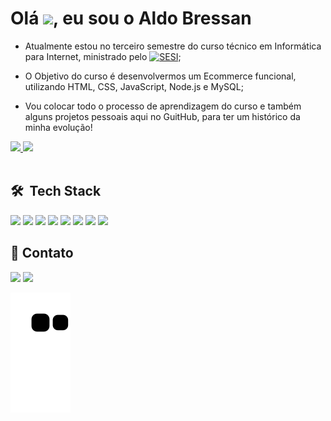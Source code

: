 <h1 align="left">Olá <img width="50" src="https://raw.githubusercontent.com/kaueMarques/kaueMarques/master/hi.gif" width="30px">, eu sou o Aldo Bressan</h1>

- Atualmente estou no terceiro semestre do curso técnico em Informática para Internet, ministrado pelo <a href="https://cursos.sesisenai.org.br/detalhes/tecnico-em-informatica-para-internet/30078"><img width="100" id="logo-site" src="https://cursos.sesisenai.org.br/images/logos/sesi-senai.webp" alt="SESI" class="mr-2 mb-1"></a>;<br>
  
- O Objetivo do curso é desenvolvermos um Ecommerce funcional, utilizando HTML, CSS, JavaScript, Node.js e MySQL;
  
- Vou colocar todo o processo de aprendizagem do curso e também alguns projetos pessoais aqui no GuitHub, para ter um histórico da minha evolução!


<div style="display: inline_block">
  <a href="https://www.linkedin.com/in/aldo-bressan">
  <img width="48%" src="https://github-readme-stats.vercel.app/api?username=AldoBre&show_icons=true&theme=dark&include_all_commits=true&count_private=true"/>
  <img width="48%" src="https://github-readme-stats.vercel.app/api/top-langs/?username=AldoBre&layout=compact&langs_count=7&theme=dark"/></a>
</div>
  
 <div><br>
  
  ## 🛠 &nbsp;Tech Stack
  
  <img src="https://img.shields.io/badge/-HTML-05122A?style=flat&logo=HTML5">
  <img src="https://img.shields.io/badge/-CSS-05122A?style=flat&logo=CSS3&logoColor=1572B6">
  <img src ="https://img.shields.io/badge/-Javascript-05122A?style=flat&logo=javascript&logoColor">
  <img src="https://img.shields.io/badge/-Vue.JS-05122A?style=flat&logo=vue.JS&logoColor">
  <img src="https://img.shields.io/badge/-PHP-05122A?style=flat&logo=PHP&logoColor">
  <img src="https://img.shields.io/badge/-Laravel-05122A?style=flat&logo=Laravel&logoColor">
  <img src="https://img.shields.io/badge/-Figma-05122A?style=flat&logo=Figma&logoColor=%22">
  <img src="https://img.shields.io/badge/-Visual%20Studio%20Code-05122A?style=flat&logo=visual-studio-code&logoColor=007ACC">
  
</div>
 
  ## 💬 Contato
  <a href ="mailto:aldobresssan@hotmail.com"><img src="https://img.shields.io/badge/-Aldo%20Bressan-05122A?style=flat&logo=gmail"></a>
  <a href="https://www.linkedin.com/in/aldo-bressan" target="_blank"><img src="https://img.shields.io/badge/-Aldo%20Bressan-05122A?style=flat&logo=linkedin&logoColor=0e76a8"></a> 
  
  ![Snake gif](https://github.com/AldoBre/AldoBre/blob/output/github-contribution-grid-snake.svg)
 
